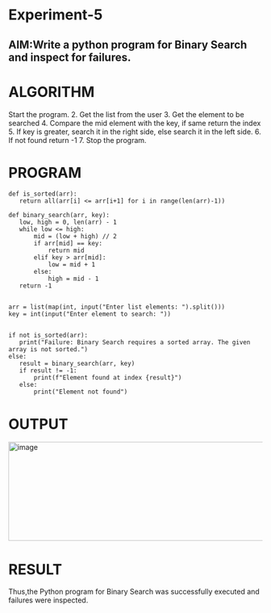 # Experiment-5
## AIM:Write a python program for Binary Search and inspect for failures. 

# ALGORITHM
Start the program.
2. Get the list from the user
3. Get the element to be searched
4. Compare the mid element with the key, if same return the index
5. If key is greater, search it in the right side, else search it in the left side.
6. If not found return -1
 7. Stop the program. 

 # PROGRAM
 ```
 def is_sorted(arr):
    return all(arr[i] <= arr[i+1] for i in range(len(arr)-1))

def binary_search(arr, key):
    low, high = 0, len(arr) - 1
    while low <= high:
        mid = (low + high) // 2
        if arr[mid] == key:
            return mid
        elif key > arr[mid]:
            low = mid + 1
        else:
            high = mid - 1
    return -1


arr = list(map(int, input("Enter list elements: ").split()))
key = int(input("Enter element to search: "))


if not is_sorted(arr):
    print("Failure: Binary Search requires a sorted array. The given array is not sorted.")
else:
    result = binary_search(arr, key)
    if result != -1:
        print(f"Element found at index {result}")
    else:
        print("Element not found")
```

 # OUTPUT
 <img width="1057" height="196" alt="image" src="https://github.com/user-attachments/assets/fdf569d6-5bd6-492c-a613-c6bd9e192daa" />


 # RESULT
 Thus,the Python program for Binary Search was successfully executed and failures were inspected.
